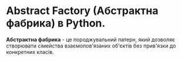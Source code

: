 # Abstract Factory (Aбстрактна фабрика) в Python.
**Абстрактна фабрика** - це породжувальний патерн, який дозволяє створювати сімейства взаємопов'язаних об'єктів без прив'язки до конкретних класів.

